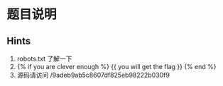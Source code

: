# 题目说明

## Hints

1. robots.txt 了解一下
2. {% if you are clever enough %} {{ you will get the flag }} {% end %}
3. 源码请访问 /9adeb9ab5c8607df825eb98222b030f9
